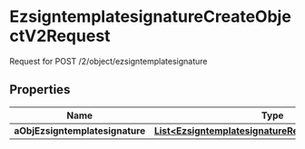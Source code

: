 

# EzsigntemplatesignatureCreateObjectV2Request

Request for POST /2/object/ezsigntemplatesignature

## Properties

| Name | Type | Description | Notes |
|------------ | ------------- | ------------- | -------------|
|**aObjEzsigntemplatesignature** | [**List&lt;EzsigntemplatesignatureRequestCompoundV2&gt;**](EzsigntemplatesignatureRequestCompoundV2.md) |  |  |



